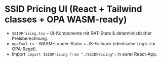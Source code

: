 # SSID Pricing UI (React + Tailwind classes + OPA WASM-ready)

- `SSIDPricing.tsx` – UI-Komponente mit RAT-State & deterministischer Preisberechnung.
- `opaEval.ts` – WASM-Loader-Stubs + JS-Fallback (identische Logik zur OPA-Regel).
- Import: `import SSIDPricing from "./SSIDPricing";` in eurer React-App.
